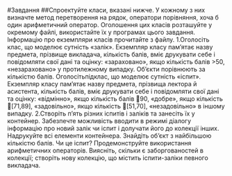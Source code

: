 #Завдання
##Спроектуйте класи, вказані нижче. У кожному з них визначте метод перетворення на рядок,  оператори  порівняння,  хоча  б  один  арифметичний  оператор.  Оголошення  цих  класів розташуйте  у  окремому  файлі,  використайте  їх  у  програмах  цього  завдання.  Інформацію  про екземпляри класів прочитайте з файлу.
1.Оголосіть клас, що моделює сутність «залік». Екземпляр класу пам’ятає назву предмета, прізвище викладача, кількість балів, вміє друкувати себе і повідомляти свої дані та оцінку: «зараховано», якщо кількість балів >50, «незараховано» у протилежному випадку. Об’єкти порівнюють за кількістю балів. Оголосітьпідклас, що моделює сутність «іспит». Екземпляр класу пам’ятає назву предмета, прізвища лектора й асистента, кількість балів, вміє друкувати себе і повідомляти свої дані та оцінку: «відмінно», якщо кількість балів 90, «добре», якщо кількість [71,89], «задовільно», якщо кількість [51,70], «незадовільно» в іншому випадку.
2.Створіть п’ять різних іспитів і заліків та занесіть їх у контейнер. Забезпечте можливість вводити в режимі діалогу інформацію про новий залік чи іспит і долучати його до колекції інших. Надрукуйте всі елементи контейнера. Знайдіть об’єкт з найбільшою кількістю балів. Чи це іспит? Продемонструйте використання арифметичних операторів. Виясніть, скільки є заборгованостей  в  колекції;  створіть  нову  колекцію,  що  містить  іспити-заліки  певного викладача.
